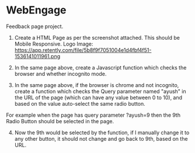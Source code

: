 # WebEngage
Feedback page project.
1. Create a HTML Page as per the screenshot attached. This should be Mobile Responsive. Logo Image: https://app.retently.com/file/5b8f9f7051004e1d4fbf4f51-1536141011961.png

2. In the same page above, create a Javascript function which checks the browser and whether incognito mode.

3. In the same page above, if the browser is chrome and not incognito, create a function which checks the Query parameter named "ayush" in the URL of the page (which can have any value between 0 to 10), and based on the value auto-select the same radio button.

For example when the page has query parameter ?ayush=9 then the 9th Radio Button should be selected in the page.

4. Now the 9th would be selected by the function, if I manually change it to any other button, it should not change and go back to 9th, based on the URL.
